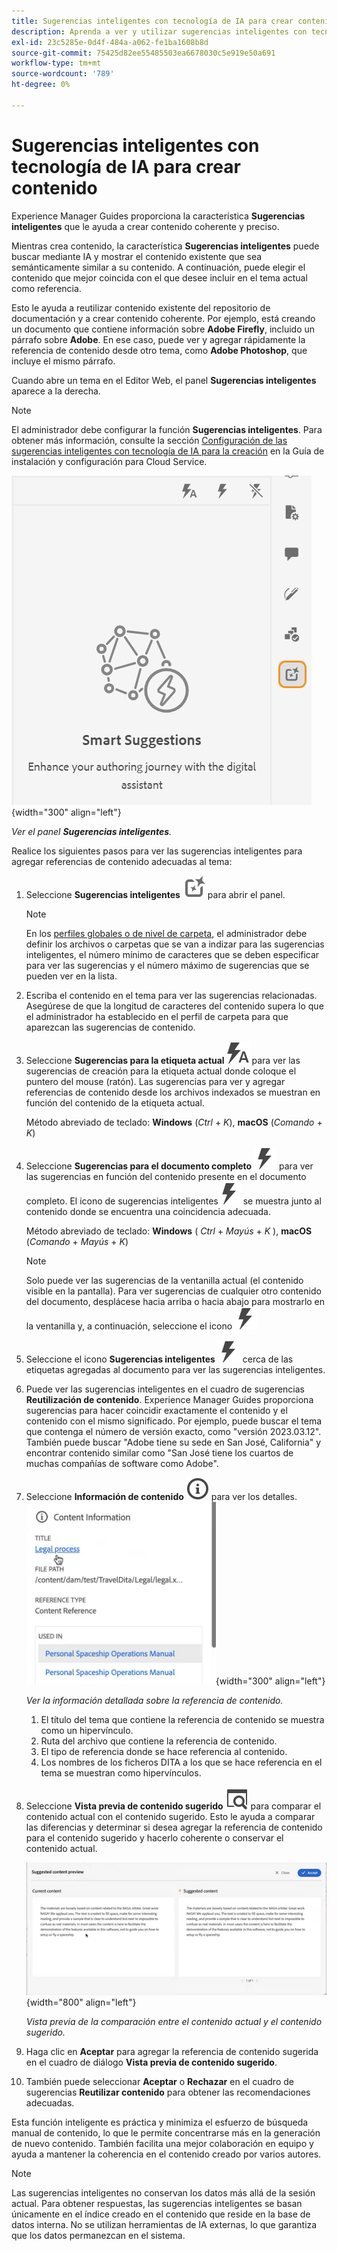 ```yaml
---
title: Sugerencias inteligentes con tecnología de IA para crear contenido
description: Aprenda a ver y utilizar sugerencias inteligentes con tecnología de IA en el editor web.
exl-id: 23c5285e-0d4f-484a-a062-fe1ba1608b8d
source-git-commit: 75425d82ee55485503ea6678030c5e919e50a691
workflow-type: tm+mt
source-wordcount: '789'
ht-degree: 0%

---
```


# Sugerencias inteligentes con tecnología de IA para crear contenido

Experience Manager Guides proporciona la característica **Sugerencias inteligentes** que le ayuda a crear contenido coherente y preciso.

Mientras crea contenido, la característica **Sugerencias inteligentes** puede buscar mediante IA y mostrar el contenido existente que sea semánticamente similar a su contenido. A continuación, puede elegir el contenido que mejor coincida con el que desee incluir en el tema actual como referencia.

Esto le ayuda a reutilizar contenido existente del repositorio de documentación y a crear contenido coherente. Por ejemplo, está creando un documento que contiene información sobre **Adobe Firefly**, incluido un párrafo sobre **Adobe**. En ese caso, puede ver y agregar rápidamente la referencia de contenido desde otro tema, como **Adobe Photoshop**, que incluye el mismo párrafo.





Cuando abre un tema en el Editor Web, el panel **Sugerencias inteligentes** aparece a la derecha.

>[!NOTE]
>
> El administrador debe configurar la función **Sugerencias inteligentes**. Para obtener más información, consulte la sección [Configuración de las sugerencias inteligentes con tecnología de IA para la creación](../cs-install-guide/conf-smart-suggestions.md) en la Guía de instalación y configuración para Cloud Service.

![Panel de sugerencias inteligentes](images/smart-suggestions-panel.png){width="300" align="left"}

*Ver el panel **Sugerencias inteligentes**.*

Realice los siguientes pasos para ver las sugerencias inteligentes para agregar referencias de contenido adecuadas al tema:

1. Seleccione **Sugerencias inteligentes** ![icono de sugerencias inteligentes](images/smart-suggestions-icon.svg) para abrir el panel.



   >[!NOTE]
   >
   > En los [perfiles globales o de nivel de carpeta](../cs-install-guide/conf-folder-level.md#conf-ai-smart-suggestions), el administrador debe definir los archivos o carpetas que se van a indizar para las sugerencias inteligentes, el número mínimo de caracteres que se deben especificar para ver las sugerencias y el número máximo de sugerencias que se pueden ver en la lista.

1. Escriba el contenido en el tema para ver las sugerencias relacionadas. Asegúrese de que la longitud de caracteres del contenido supera lo que el administrador ha establecido en el perfil de carpeta para que aparezcan las sugerencias de contenido.

1. Seleccione **Sugerencias para la etiqueta actual** ![icono de etiqueta actual de sugerencias inteligentes](images/smart-suggestions-current-tag-icon.svg) para ver las sugerencias de creación para la etiqueta actual donde coloque el puntero del mouse (ratón).  Las sugerencias para ver y agregar referencias de contenido desde los archivos indexados se muestran en función del contenido de la etiqueta actual.

   Método abreviado de teclado: **Windows** (*Ctrl* + *K*), **macOS** (*Comando* + *K*)
1. Seleccione **Sugerencias para el documento completo** ![icono de documento completo de sugerencias inteligentes](images/smart-suggestions-complete-document-icon.svg) para ver las sugerencias en función del contenido presente en el documento completo.  El icono de sugerencias inteligentes![sugerencias inteligentes](images/smart-suggestions-complete-document-icon.svg) se muestra junto al contenido donde se encuentra una coincidencia adecuada.

   Método abreviado de teclado: **Windows** ( *Ctrl* + *Mayús* + *K* ), **macOS** (*Comando* + *Mayús* + *K*)

   >[!NOTE]
   >
   > Solo puede ver las sugerencias de la ventanilla actual (el contenido visible en la pantalla). Para ver sugerencias de cualquier otro contenido del documento, desplácese hacia arriba o hacia abajo para mostrarlo en la ventanilla y, a continuación, seleccione el icono ![sugerencias inteligentes](images/smart-suggestions-complete-document-icon.svg)

1. Seleccione el icono **Sugerencias inteligentes** ![sugerencias inteligentes](images/smart-suggestions-complete-document-icon.svg) cerca de las etiquetas agregadas al documento para ver las sugerencias inteligentes.
1. Puede ver las sugerencias inteligentes en el cuadro de sugerencias **Reutilización de contenido**.  Experience Manager Guides proporciona sugerencias para hacer coincidir exactamente el contenido y el contenido con el mismo significado. Por ejemplo, puede buscar el tema que contenga el número de versión exacto, como &quot;versión 2023.03.12&quot;. También puede buscar &quot;Adobe tiene su sede en San José, California&quot; y encontrar contenido similar como &quot;San José tiene los cuartos de muchas compañías de software como Adobe&quot;.
1. Seleccione **Información de contenido** ![Información de contenido](images/smart-suggestions-content-info-icon.svg) para ver los detalles.
   ![Panel de información de contenido](images/smart-suggestions-content-information.png){width="300" align="left"}

   *Ver la información detallada sobre la referencia de contenido.*

   1. El título del tema que contiene la referencia de contenido se muestra como un hipervínculo.
   1. Ruta del archivo que contiene la referencia de contenido.
   1. El tipo de referencia donde se hace referencia al contenido.
   1. Los nombres de los ficheros DITA a los que se hace referencia en el tema se muestran como hipervínculos.
1. Seleccione **Vista previa de contenido sugerido** ![icono de vista previa de sugerencias inteligentes](images/smart-suggestions-preview-icon.svg) para comparar el contenido actual con el contenido sugerido. Esto le ayuda a comparar las diferencias y determinar si desea agregar la referencia de contenido para el contenido sugerido y hacerlo coherente o conservar el contenido actual.

   ![Vista previa del contenido sugerido](images/smart-suggestions-suggested-content-preview.png){width="800" align="left"}

   *Vista previa de la comparación entre el contenido actual y el contenido sugerido.*

1. Haga clic en **Aceptar** para agregar la referencia de contenido sugerida en el cuadro de diálogo **Vista previa de contenido sugerido**.
1. También puede seleccionar **Aceptar** o **Rechazar** en el cuadro de sugerencias **Reutilizar contenido** para obtener las recomendaciones adecuadas.


Esta función inteligente es práctica y minimiza el esfuerzo de búsqueda manual de contenido, lo que le permite concentrarse más en la generación de nuevo contenido. También facilita una mejor colaboración en equipo y ayuda a mantener la coherencia en el contenido creado por varios autores.

>[!NOTE]
>
>Las sugerencias inteligentes no conservan los datos más allá de la sesión actual. Para obtener respuestas, las sugerencias inteligentes se basan únicamente en el índice creado en el contenido que reside en la base de datos interna. No se utilizan herramientas de IA externas, lo que garantiza que los datos permanezcan en el sistema.
